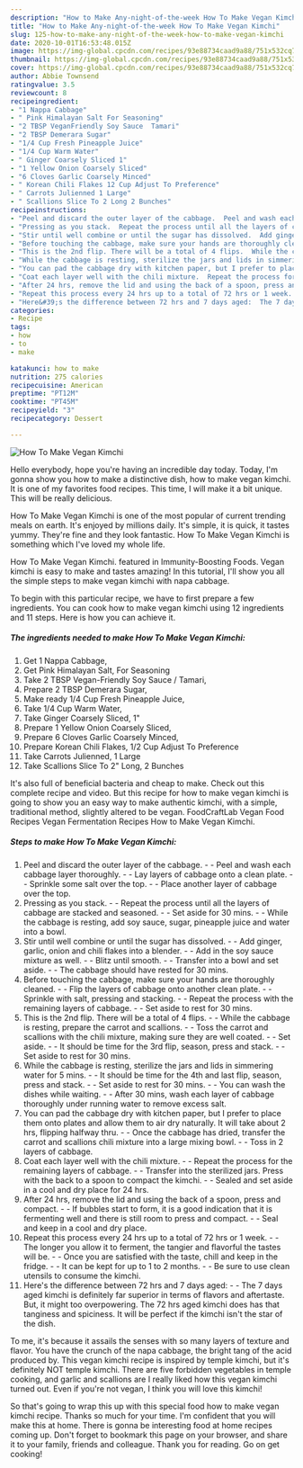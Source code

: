 ```yaml
---
description: "How to Make Any-night-of-the-week How To Make Vegan Kimchi"
title: "How to Make Any-night-of-the-week How To Make Vegan Kimchi"
slug: 125-how-to-make-any-night-of-the-week-how-to-make-vegan-kimchi
date: 2020-10-01T16:53:48.015Z
image: https://img-global.cpcdn.com/recipes/93e88734caad9a88/751x532cq70/how-to-make-vegan-kimchi-recipe-main-photo.jpg
thumbnail: https://img-global.cpcdn.com/recipes/93e88734caad9a88/751x532cq70/how-to-make-vegan-kimchi-recipe-main-photo.jpg
cover: https://img-global.cpcdn.com/recipes/93e88734caad9a88/751x532cq70/how-to-make-vegan-kimchi-recipe-main-photo.jpg
author: Abbie Townsend
ratingvalue: 3.5
reviewcount: 8
recipeingredient:
- "1 Nappa Cabbage"
- " Pink Himalayan Salt For Seasoning"
- "2 TBSP VeganFriendly Soy Sauce  Tamari"
- "2 TBSP Demerara Sugar"
- "1/4 Cup Fresh Pineapple Juice"
- "1/4 Cup Warm Water"
- " Ginger Coarsely Sliced 1"
- "1 Yellow Onion Coarsely Sliced"
- "6 Cloves Garlic Coarsely Minced"
- " Korean Chili Flakes 12 Cup Adjust To Preference"
- " Carrots Julienned 1 Large"
- " Scallions Slice To 2 Long 2 Bunches"
recipeinstructions:
- "Peel and discard the outer layer of the cabbage.  Peel and wash each cabbage layer thoroughly.  Lay layers of cabbage onto a clean plate.  Sprinkle some salt over the top.  Place another layer of cabbage over the top."
- "Pressing as you stack.  Repeat the process until all the layers of cabbage are stacked and seasoned.  Set aside for 30 mins.  While the cabbage is resting, add soy sauce, sugar, pineapple juice and water into a bowl."
- "Stir until well combine or until the sugar has dissolved.  Add ginger, garlic, onion and chili flakes into a blender.  Add in the soy sauce mixture as well.  Blitz until smooth.  Transfer into a bowl and set aside.  The cabbage should have rested for 30 mins."
- "Before touching the cabbage, make sure your hands are thoroughly cleaned.  Flip the layers of cabbage onto another clean plate.  Sprinkle with salt, pressing and stacking.  Repeat the process with the remaining layers of cabbage.  Set aside to rest for 30 mins."
- "This is the 2nd flip. There will be a total of 4 flips.  While the cabbage is resting, prepare the carrot and scallions.  Toss the carrot and scallions with the chili mixture, making sure they are well coated.  Set aside.  It should be time for the 3rd flip, season, press and stack.  Set aside to rest for 30 mins."
- "While the cabbage is resting, sterilize the jars and lids in simmering water for 5 mins.  It should be time for the 4th and last flip, season, press and stack.  Set aside to rest for 30 mins.  You can wash the dishes while waiting.  After 30 mins, wash each layer of cabbage thoroughly under running water to remove excess salt."
- "You can pad the cabbage dry with kitchen paper, but I prefer to place them onto plates and allow them to air dry naturally. It will take about 2 hrs, flipping halfway thru.  Once the cabbage has dried, transfer the carrot and scallions chili mixture into a large mixing bowl.  Toss in 2 layers of cabbage."
- "Coat each layer well with the chili mixture.  Repeat the process for the remaining layers of cabbage.  Transfer into the sterilized jars. Press with the back to a spoon to compact the kimchi.  Sealed and set aside in a cool and dry place for 24 hrs."
- "After 24 hrs, remove the lid and using the back of a spoon, press and compact.  If bubbles start to form, it is a good indication that it is fermenting well and there is still room to press and compact.  Seal and keep in a cool and dry place."
- "Repeat this process every 24 hrs up to a total of 72 hrs or 1 week.  The longer you allow it to ferment, the tangier and flavorful the tastes will be.  Once you are satisfied with the taste, chill and keep in the fridge.  It can be kept for up to 1 to 2 months.  Be sure to use clean utensils to consume the kimchi."
- "Here&#39;s the difference between 72 hrs and 7 days aged:  The 7 days aged kimchi is definitely far superior in terms of flavors and aftertaste. But, it might too overpowering. The 72 hrs aged kimchi does has that tanginess and spiciness. It will be perfect if the kimchi isn&#39;t the star of the dish."
categories:
- Recipe
tags:
- how
- to
- make

katakunci: how to make 
nutrition: 275 calories
recipecuisine: American
preptime: "PT12M"
cooktime: "PT45M"
recipeyield: "3"
recipecategory: Dessert

---
```



![How To Make Vegan Kimchi](https://img-global.cpcdn.com/recipes/93e88734caad9a88/751x532cq70/how-to-make-vegan-kimchi-recipe-main-photo.jpg)

Hello everybody, hope you're having an incredible day today. Today, I'm gonna show you how to make a distinctive dish, how to make vegan kimchi. It is one of my favorites food recipes. This time, I will make it a bit unique. This will be really delicious.

How To Make Vegan Kimchi is one of the most popular of current trending meals on earth. It's enjoyed by millions daily. It's simple, it is quick, it tastes yummy. They're fine and they look fantastic. How To Make Vegan Kimchi is something which I've loved my whole life.

How To Make Vegan Kimchi. featured in Immunity-Boosting Foods. Vegan kimchi is easy to make and tastes amazing! In this tutorial, I&#39;ll show you all the simple steps to make vegan kimchi with napa cabbage.


To begin with this particular recipe, we have to first prepare a few ingredients. You can cook how to make vegan kimchi using 12 ingredients and 11 steps. Here is how you can achieve it.

<!--inarticleads1-->

##### The ingredients needed to make How To Make Vegan Kimchi:

1. Get 1 Nappa Cabbage,
1. Get  Pink Himalayan Salt, For Seasoning
1. Take 2 TBSP Vegan-Friendly Soy Sauce / Tamari,
1. Prepare 2 TBSP Demerara Sugar,
1. Make ready 1/4 Cup Fresh Pineapple Juice,
1. Take 1/4 Cup Warm Water,
1. Take  Ginger Coarsely Sliced, 1&#34;
1. Prepare 1 Yellow Onion Coarsely Sliced,
1. Prepare 6 Cloves Garlic Coarsely Minced,
1. Prepare  Korean Chili Flakes, 1/2 Cup Adjust To Preference
1. Take  Carrots Julienned, 1 Large
1. Take  Scallions Slice To 2&#34; Long, 2 Bunches


It&#39;s also full of beneficial bacteria and cheap to make. Check out this complete recipe and video. But this recipe for how to make vegan kimchi is going to show you an easy way to make authentic kimchi, with a simple, traditional method, slightly altered to be vegan. FoodCraftLab Vegan Food Recipes Vegan Fermentation Recipes How to Make Vegan Kimchi. 

<!--inarticleads2-->

##### Steps to make How To Make Vegan Kimchi:

1. Peel and discard the outer layer of the cabbage. -  - Peel and wash each cabbage layer thoroughly. -  - Lay layers of cabbage onto a clean plate. -  - Sprinkle some salt over the top. -  - Place another layer of cabbage over the top.
1. Pressing as you stack. -  - Repeat the process until all the layers of cabbage are stacked and seasoned. -  - Set aside for 30 mins. -  - While the cabbage is resting, add soy sauce, sugar, pineapple juice and water into a bowl.
1. Stir until well combine or until the sugar has dissolved. -  - Add ginger, garlic, onion and chili flakes into a blender. -  - Add in the soy sauce mixture as well. -  - Blitz until smooth. -  - Transfer into a bowl and set aside. -  - The cabbage should have rested for 30 mins.
1. Before touching the cabbage, make sure your hands are thoroughly cleaned. -  - Flip the layers of cabbage onto another clean plate. -  - Sprinkle with salt, pressing and stacking. -  - Repeat the process with the remaining layers of cabbage. -  - Set aside to rest for 30 mins.
1. This is the 2nd flip. There will be a total of 4 flips. -  - While the cabbage is resting, prepare the carrot and scallions. -  - Toss the carrot and scallions with the chili mixture, making sure they are well coated. -  - Set aside. -  - It should be time for the 3rd flip, season, press and stack. -  - Set aside to rest for 30 mins.
1. While the cabbage is resting, sterilize the jars and lids in simmering water for 5 mins. -  - It should be time for the 4th and last flip, season, press and stack. -  - Set aside to rest for 30 mins. -  - You can wash the dishes while waiting. -  - After 30 mins, wash each layer of cabbage thoroughly under running water to remove excess salt.
1. You can pad the cabbage dry with kitchen paper, but I prefer to place them onto plates and allow them to air dry naturally. It will take about 2 hrs, flipping halfway thru. -  - Once the cabbage has dried, transfer the carrot and scallions chili mixture into a large mixing bowl. -  - Toss in 2 layers of cabbage.
1. Coat each layer well with the chili mixture. -  - Repeat the process for the remaining layers of cabbage. -  - Transfer into the sterilized jars. Press with the back to a spoon to compact the kimchi. -  - Sealed and set aside in a cool and dry place for 24 hrs.
1. After 24 hrs, remove the lid and using the back of a spoon, press and compact. -  - If bubbles start to form, it is a good indication that it is fermenting well and there is still room to press and compact. -  - Seal and keep in a cool and dry place.
1. Repeat this process every 24 hrs up to a total of 72 hrs or 1 week. -  - The longer you allow it to ferment, the tangier and flavorful the tastes will be. -  - Once you are satisfied with the taste, chill and keep in the fridge. -  - It can be kept for up to 1 to 2 months. -  - Be sure to use clean utensils to consume the kimchi.
1. Here&#39;s the difference between 72 hrs and 7 days aged: -  - The 7 days aged kimchi is definitely far superior in terms of flavors and aftertaste. But, it might too overpowering. The 72 hrs aged kimchi does has that tanginess and spiciness. It will be perfect if the kimchi isn&#39;t the star of the dish.


To me, it&#39;s because it assails the senses with so many layers of texture and flavor. You have the crunch of the napa cabbage, the bright tang of the acid produced by. This vegan kimchi recipe is inspired by temple kimchi, but it&#39;s definitely NOT temple kimchi. There are five forbidden vegetables in temple cooking, and garlic and scallions are I really liked how this vegan kimchi turned out. Even if you&#39;re not vegan, I think you will love this kimchi! 

So that's going to wrap this up with this special food how to make vegan kimchi recipe. Thanks so much for your time. I'm confident that you will make this at home. There is gonna be interesting food at home recipes coming up. Don't forget to bookmark this page on your browser, and share it to your family, friends and colleague. Thank you for reading. Go on get cooking!
